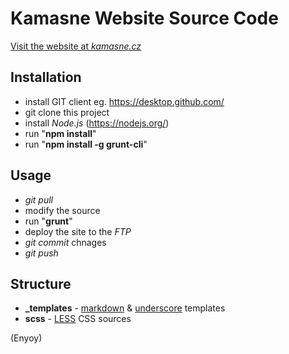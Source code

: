 # Kamasne Website Source Code

[Visit the website at *kamasne.cz*](http://kamasne.cz)

## Installation
- install GIT client eg. https://desktop.github.com/
- git clone this project
- install *Node.js* (https://nodejs.org/)
- run "**npm install**"
- run "**npm install -g grunt-cli**"

## Usage

- *git pull*
- modify the source
- run "**grunt**"
- deploy the site to the *FTP*
- *git commit* chnages
- *git push*

## Structure
- **_templates** - [markdown](https://github.com/adam-p/markdown-here/wiki/Markdown-Cheatsheet) & [underscore](http://underscorejs.org/#template) templates
- **scss** - [LESS](http://lesscss.org/) CSS sources


(Enyoy)

